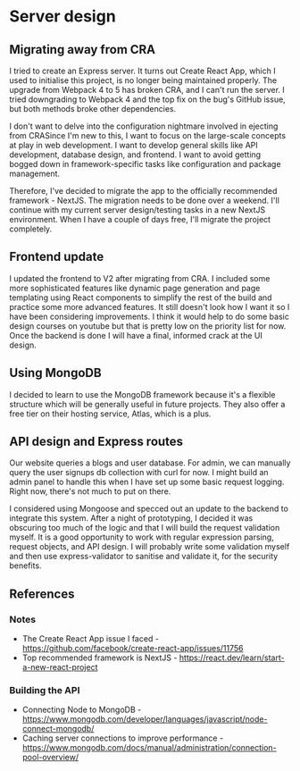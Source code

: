 # Server design
## Migrating away from CRA
I tried to create an Express server. It turns out Create React App, which I used to initialise this project, is no longer being maintained properly. The upgrade from Webpack 4 to 5 has broken CRA, and I can't run the server. I tried downgrading to Webpack 4 and the top fix on the bug's GitHub issue, but both methods broke other dependencies.

I don't want to delve into the configuration nightmare involved in ejecting from CRASince I'm new to this, I want to focus on the large-scale concepts at play in web development. I want to develop general skills like API development, database design, and frontend. I want to avoid getting bogged down in framework-specific tasks like configuration and package management.

Therefore, I've decided to migrate the app to the officially recommended framework - NextJS. The migration needs to be done over a weekend. I'll continue with my current server design/testing tasks in a new NextJS environment. When I have a couple of days free, I'll migrate the project completely.

## Frontend update
I updated the frontend to V2 after migrating from CRA. I included some more sophisticated features like dynamic page generation and page templating using React components to simplify the rest of the build and practice some more advanced features. It still doesn't look how I want it so I have been considering improvements. I think it would help to do some basic design courses on youtube but that is pretty low on the priority list for now. Once the backend is done I will have a final, informed crack at the UI design.

## Using MongoDB
I decided to learn to use the MongoDB framework because it's a flexible structure which will be generally useful in future projects. They also offer a free tier on their hosting service, Atlas, which is a plus.

## API design and Express routes
Our website queries a blogs and user database. For admin, we can manually query the user signups db collection with curl for now. I might build an admin panel to handle this when I have set up some basic request logging. Right now, there's not much to put on there.

I considered using Mongoose and specced out an update to the backend to integrate this system. After a night of prototyping, I decided it was obscuring too much of the logic and that I will build the request validation myself. It is a good opportunity to work with regular expression parsing, request objects, and API design. I will probably write some validation myself and then use express-validator to sanitise and validate it, for the security benefits.


## References
### Notes
* The Create React App issue I faced - https://github.com/facebook/create-react-app/issues/11756
* Top recommended framework is NextJS - https://react.dev/learn/start-a-new-react-project

### Building the API
* Connecting Node to MongoDB - https://www.mongodb.com/developer/languages/javascript/node-connect-mongodb/
* Caching server connections to improve performance - https://www.mongodb.com/docs/manual/administration/connection-pool-overview/
